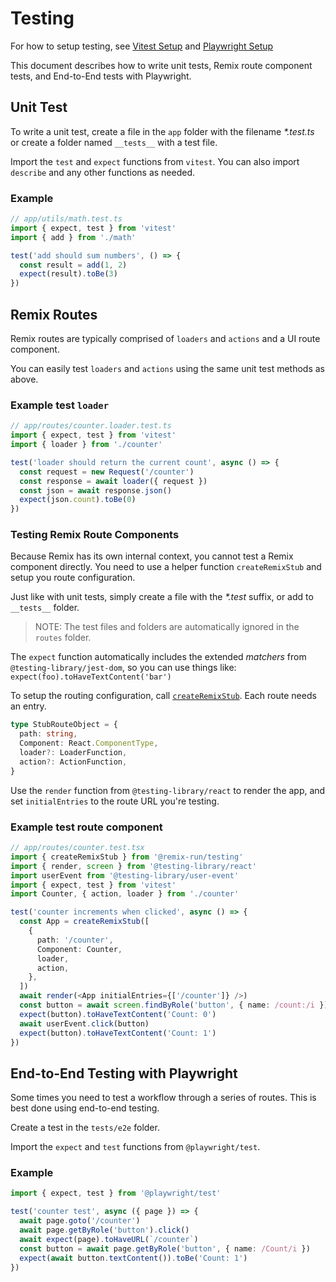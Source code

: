 # Testing

For how to setup testing, see [Vitest Setup](./setup/vitest.md) and [Playwright Setup](./setup/playwright.md)

This document describes how to write unit tests, Remix route component tests,
and End-to-End tests with Playwright.

## Unit Test

To write a unit test, create a file in the `app` folder with the filename
_\*.test.ts_ or create a folder named `__tests__` with a test file.

Import the `test` and `expect` functions from `vitest`. You can also import
`describe` and any other functions as needed.

### Example

```ts
// app/utils/math.test.ts
import { expect, test } from 'vitest'
import { add } from './math'

test('add should sum numbers', () => {
  const result = add(1, 2)
  expect(result).toBe(3)
})
```

## Remix Routes

Remix routes are typically comprised of `loaders` and `actions` and a UI route
component.

You can easily test `loaders` and `actions` using the same unit test methods as
above.

### Example test `loader`

```ts
// app/routes/counter.loader.test.ts
import { expect, test } from 'vitest'
import { loader } from './counter'

test('loader should return the current count', async () => {
  const request = new Request('/counter')
  const response = await loader({ request })
  const json = await response.json()
  expect(json.count).toBe(0)
})
```

### Testing Remix Route Components

Because Remix has its own internal context, you cannot test a Remix component
directly. You need to use a helper function `createRemixStub` and setup you
route configuration.

Just like with unit tests, simply create a file with the _\*.test_ suffix, or
add to `__tests__` folder.

> NOTE: The test files and folders are automatically ignored in the `routes`
> folder.

The `expect` function automatically includes the extended _matchers_ from
`@testing-library/jest-dom`, so you can use things like:
`expect(foo).toHaveTextContent('bar')`

To setup the routing configuration, call
[`createRemixStub`](https://github.com/remix-run/remix/blob/main/packages/remix-testing/create-remix-stub.tsx).
Each route needs an entry.

```ts
type StubRouteObject = {
  path: string,
  Component: React.ComponentType,
  loader?: LoaderFunction,
  action?: ActionFunction,
}
```

Use the `render` function from `@testing-library/react` to render the app, and
set `initialEntries` to the route URL you're testing.

### Example test route component

```ts
// app/routes/counter.test.tsx
import { createRemixStub } from '@remix-run/testing'
import { render, screen } from '@testing-library/react'
import userEvent from '@testing-library/user-event'
import { expect, test } from 'vitest'
import Counter, { action, loader } from './counter'

test('counter increments when clicked', async () => {
  const App = createRemixStub([
    {
      path: '/counter',
      Component: Counter,
      loader,
      action,
    },
  ])
  await render(<App initialEntries={['/counter']} />)
  const button = await screen.findByRole('button', { name: /count:/i })
  expect(button).toHaveTextContent('Count: 0')
  await userEvent.click(button)
  expect(button).toHaveTextContent('Count: 1')
})
```

## End-to-End Testing with Playwright

Some times you need to test a workflow through a series of
routes. This is best done using end-to-end testing.

Create a test in the `tests/e2e` folder.

Import the `expect` and `test` functions from `@playwright/test`.

### Example

```ts
import { expect, test } from '@playwright/test'

test('counter test', async ({ page }) => {
  await page.goto('/counter')
  await page.getByRole('button').click()
  await expect(page).toHaveURL(`/counter`)
  const button = await page.getByRole('button', { name: /Count/i })
  expect(await button.textContent()).toBe('Count: 1')
})
```
